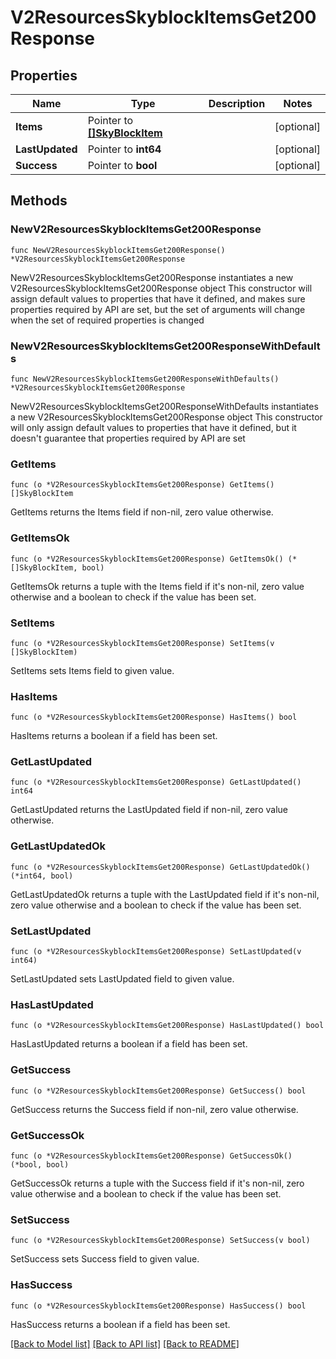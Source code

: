 # V2ResourcesSkyblockItemsGet200Response

## Properties

Name | Type | Description | Notes
------------ | ------------- | ------------- | -------------
**Items** | Pointer to [**[]SkyBlockItem**](SkyBlockItem.md) |  | [optional] 
**LastUpdated** | Pointer to **int64** |  | [optional] 
**Success** | Pointer to **bool** |  | [optional] 

## Methods

### NewV2ResourcesSkyblockItemsGet200Response

`func NewV2ResourcesSkyblockItemsGet200Response() *V2ResourcesSkyblockItemsGet200Response`

NewV2ResourcesSkyblockItemsGet200Response instantiates a new V2ResourcesSkyblockItemsGet200Response object
This constructor will assign default values to properties that have it defined,
and makes sure properties required by API are set, but the set of arguments
will change when the set of required properties is changed

### NewV2ResourcesSkyblockItemsGet200ResponseWithDefaults

`func NewV2ResourcesSkyblockItemsGet200ResponseWithDefaults() *V2ResourcesSkyblockItemsGet200Response`

NewV2ResourcesSkyblockItemsGet200ResponseWithDefaults instantiates a new V2ResourcesSkyblockItemsGet200Response object
This constructor will only assign default values to properties that have it defined,
but it doesn't guarantee that properties required by API are set

### GetItems

`func (o *V2ResourcesSkyblockItemsGet200Response) GetItems() []SkyBlockItem`

GetItems returns the Items field if non-nil, zero value otherwise.

### GetItemsOk

`func (o *V2ResourcesSkyblockItemsGet200Response) GetItemsOk() (*[]SkyBlockItem, bool)`

GetItemsOk returns a tuple with the Items field if it's non-nil, zero value otherwise
and a boolean to check if the value has been set.

### SetItems

`func (o *V2ResourcesSkyblockItemsGet200Response) SetItems(v []SkyBlockItem)`

SetItems sets Items field to given value.

### HasItems

`func (o *V2ResourcesSkyblockItemsGet200Response) HasItems() bool`

HasItems returns a boolean if a field has been set.

### GetLastUpdated

`func (o *V2ResourcesSkyblockItemsGet200Response) GetLastUpdated() int64`

GetLastUpdated returns the LastUpdated field if non-nil, zero value otherwise.

### GetLastUpdatedOk

`func (o *V2ResourcesSkyblockItemsGet200Response) GetLastUpdatedOk() (*int64, bool)`

GetLastUpdatedOk returns a tuple with the LastUpdated field if it's non-nil, zero value otherwise
and a boolean to check if the value has been set.

### SetLastUpdated

`func (o *V2ResourcesSkyblockItemsGet200Response) SetLastUpdated(v int64)`

SetLastUpdated sets LastUpdated field to given value.

### HasLastUpdated

`func (o *V2ResourcesSkyblockItemsGet200Response) HasLastUpdated() bool`

HasLastUpdated returns a boolean if a field has been set.

### GetSuccess

`func (o *V2ResourcesSkyblockItemsGet200Response) GetSuccess() bool`

GetSuccess returns the Success field if non-nil, zero value otherwise.

### GetSuccessOk

`func (o *V2ResourcesSkyblockItemsGet200Response) GetSuccessOk() (*bool, bool)`

GetSuccessOk returns a tuple with the Success field if it's non-nil, zero value otherwise
and a boolean to check if the value has been set.

### SetSuccess

`func (o *V2ResourcesSkyblockItemsGet200Response) SetSuccess(v bool)`

SetSuccess sets Success field to given value.

### HasSuccess

`func (o *V2ResourcesSkyblockItemsGet200Response) HasSuccess() bool`

HasSuccess returns a boolean if a field has been set.


[[Back to Model list]](../README.md#documentation-for-models) [[Back to API list]](../README.md#documentation-for-api-endpoints) [[Back to README]](../README.md)


